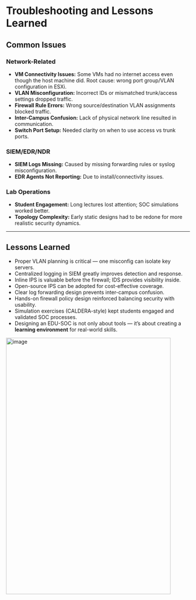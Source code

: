 # Troubleshooting and Lessons Learned

## Common Issues

### Network-Related
- **VM Connectivity Issues:** Some VMs had no internet access even though the host machine did. Root cause: wrong port group/VLAN configuration in ESXi.  
- **VLAN Misconfiguration:** Incorrect IDs or mismatched trunk/access settings dropped traffic.  
- **Firewall Rule Errors:** Wrong source/destination VLAN assignments blocked traffic.  
- **Inter-Campus Confusion:** Lack of physical network line resulted in communication.  
- **Switch Port Setup:** Needed clarity on when to use access vs trunk ports.

### SIEM/EDR/NDR
- **SIEM Logs Missing:** Caused by missing forwarding rules or syslog misconfiguration.  
- **EDR Agents Not Reporting:** Due to install/connectivity issues.  

### Lab Operations
- **Student Engagement:** Long lectures lost attention; SOC simulations worked better.  
- **Topology Complexity:** Early static designs had to be redone for more realistic security dynamics.

---

## Lessons Learned
- Proper VLAN planning is critical — one misconfig can isolate key servers.  
- Centralized logging in SIEM greatly improves detection and response.  
- Inline IPS is valuable before the firewall; IDS provides visibility inside.  
- Open-source IPS can be adopted for cost-effective coverage.  
- Clear log forwarding design prevents inter-campus confusion.  
- Hands-on firewall policy design reinforced balancing security with usability.  
- Simulation exercises (CALDERA-style) kept students engaged and validated SOC processes.  
- Designing an EDU-SOC is not only about tools — it’s about creating a **learning environment** for real-world skills.


<img width="451" height="701" alt="image" src="https://github.com/user-attachments/assets/44858e01-6292-46be-b60a-05432cad535d" />


